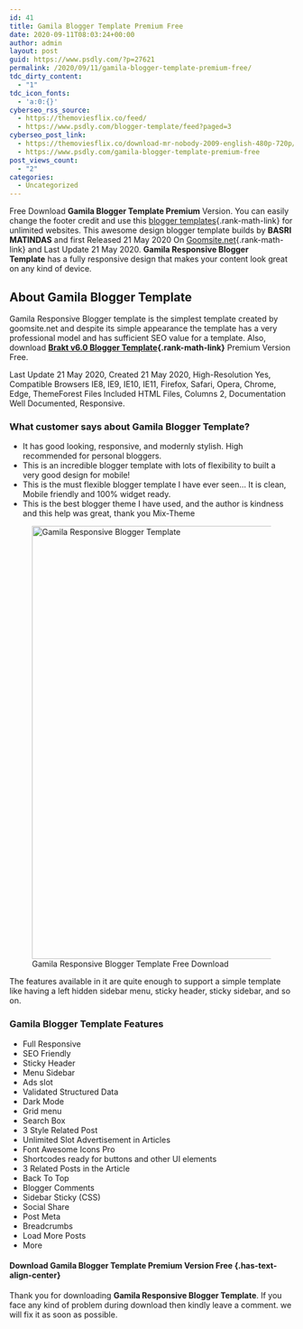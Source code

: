 ```yaml
---
id: 41
title: Gamila Blogger Template Premium Free
date: 2020-09-11T08:03:24+00:00
author: admin
layout: post
guid: https://www.psdly.com/?p=27621
permalink: /2020/09/11/gamila-blogger-template-premium-free/
tdc_dirty_content:
  - "1"
tdc_icon_fonts:
  - 'a:0:{}'
cyberseo_rss_source:
  - https://themoviesflix.co/feed/
  - https://www.psdly.com/blogger-template/feed?paged=3
cyberseo_post_link:
  - https://themoviesflix.co/download-mr-nobody-2009-english-480p-720p/
  - https://www.psdly.com/gamila-blogger-template-premium-free
post_views_count:
  - "2"
categories:
  - Uncategorized
---
```

Free Download **Gamila Blogger Template Premium**&nbsp;Version. You can easily change the footer credit and use this&nbsp;[blogger templates](https://www.psdly.com/blogger-template){.rank-math-link}&nbsp;for unlimited websites. This awesome design blogger template builds&nbsp;by **BASRI MATINDAS** and first Released 21 May 2020 On&nbsp;[Goomsite.net](https://www.psdly.com/){.rank-math-link} and Last Update 21 May 2020.&nbsp;**Gamila Responsive Blogger Template**&nbsp;has a fully responsive design that makes your content look great on any kind of device.

## **About Gamila Blogger Template**

Gamila Responsive Blogger template is the simplest template created by goomsite.net and despite its simple appearance the template has a very professional model and has sufficient SEO value for a template. Also, download **[Brakt v6.0 Blogger Template](https://www.psdly.com/brakt-v6-0-blogger-template-premium){.rank-math-link}** Premium Version Free.

Last Update 21 May 2020, Created 21 May 2020, High-Resolution Yes, Compatible Browsers IE8, IE9, IE10, IE11, Firefox, Safari, Opera, Chrome, Edge, ThemeForest Files Included HTML Files, Columns 2, Documentation Well Documented, Responsive.

### **What customer says about **Gamila Blogger Template**?**

  * It has good looking, responsive, and modernly stylish. High recommended for personal bloggers.
  * This is an incredible blogger template with lots of flexibility to built a very good design for mobile!
  * This is the must flexible blogger template I have ever seen… It is clean, Mobile friendly and 100% widget ready.
  * This is the best blogger theme I have used, and the author is kindness and this help was great, thank you Mix-Theme

<div class="wp-block-image">
  <figure class="aligncenter size-large"><img loading="lazy" width="1024" height="768" src="https://i1.wp.com/www.psdly.com/wp-content/uploads/2020/09/Gamila-Responsive-Blogger-Template.jpg?resize=1024%2C768&ssl=1" alt="Gamila Responsive Blogger Template" class="wp-image-27622" srcset="https://i1.wp.com/www.psdly.com/wp-content/uploads/2020/09/Gamila-Responsive-Blogger-Template.jpg?resize=1024%2C768&ssl=1 1024w, https://i1.wp.com/www.psdly.com/wp-content/uploads/2020/09/Gamila-Responsive-Blogger-Template.jpg?resize=300%2C225&ssl=1 300w, https://i1.wp.com/www.psdly.com/wp-content/uploads/2020/09/Gamila-Responsive-Blogger-Template.jpg?resize=768%2C576&ssl=1 768w, https://i1.wp.com/www.psdly.com/wp-content/uploads/2020/09/Gamila-Responsive-Blogger-Template.jpg?resize=750%2C563&ssl=1 750w, https://i1.wp.com/www.psdly.com/wp-content/uploads/2020/09/Gamila-Responsive-Blogger-Template.jpg?resize=1140%2C855&ssl=1 1140w, https://i1.wp.com/www.psdly.com/wp-content/uploads/2020/09/Gamila-Responsive-Blogger-Template.jpg?w=1200&ssl=1 1200w" sizes="(max-width: 1000px) 100vw, 1000px" title="Gamila Blogger Template Premium Free 2" data-recalc-dims="1" /><figcaption>Gamila Responsive Blogger Template Free Download</figcaption></figure>
</div>

The features available in it are quite enough to support a simple template like having a left hidden sidebar menu, sticky header, sticky sidebar, and so on.

### **Gamila Blogger Template Features**

  * Full Responsive
  * SEO Friendly
  * Sticky Header
  * Menu Sidebar
  * Ads slot
  * Validated Structured Data
  * Dark Mode
  * Grid menu
  * Search Box
  * 3 Style Related Post
  * Unlimited Slot Advertisement in Articles
  * Font Awesome Icons Pro
  * Shortcodes ready for buttons and other UI elements
  * 3 Related Posts in the Article
  * Back To Top
  * Blogger Comments
  * Sidebar Sticky (CSS)
  * Social Share
  * Post Meta
  * Breadcrumbs
  * Load More Posts
  * More

#### **Download Gamila Blogger Template Premium Version Free** {.has-text-align-center}

Thank you for downloading&nbsp;**Gamila Responsive Blogger Template**. If you face any kind of problem during download then kindly leave a comment. we will fix it as soon as possible.